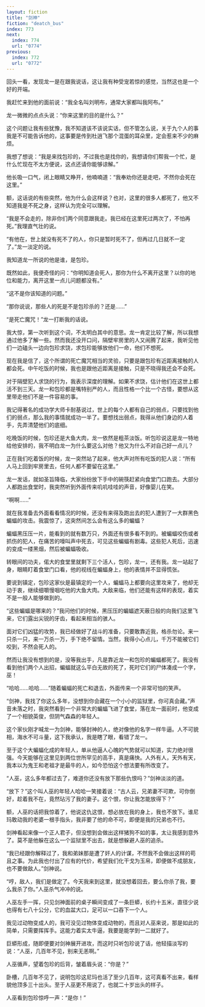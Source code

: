 ```yaml
---
layout: fiction
title: "剑神"
fiction: "deatch_bus"
index: 773
next:
  index: 774
  url: "0774"
previous:
  index: 772
  url: "0772"
---
```

回头一看，发现龙一是在跟我说话，这让我有种受宠若惊的感觉，当然这也是一个好的开端。

我赶忙来到他的面前说：“我全名叫刘明布，通常大家都叫我阿布。”

龙一微微的点点头说：“你来这里的目的是什么？”

这个问题让我有些犹豫，我不知道该不该说实话，但不管怎么说，关于九个人的事我是不可能告诉他的，这事要是传到杜逍飞那个混蛋的耳朵里，定会惹来不少的麻烦。

我想了想说：“我是来找包珍的，不过我也是找你的，我想请你们帮我一个忙，是什么忙现在不太方便说，这点还请你能够谅解。”

他长吸一口气，闭上眼睛又睁开，他喃喃道：“我奉劝你还是走吧，不然你会死在这里。”

额，这话说的有些突然，他为什么会这样说？也对，这里的很多人都死了，他又不知道我是不死之身，这样认为完全可以理解。

“我是不会走的，除非你们两个同意跟我走。我已经在这里死过两次了，不怕再死。”我理直气壮的说。

“有他在，世上就没有死不了的人，你只是暂时死不了，但再过几日就不一定了。”龙一淡定的说。

我知道龙一所说的他是谁，是包珍。

既然如此，我便奇怪的问：“你明知道会死人，那你为什么不离开这里？以你的地位和能力，离开这里一点儿问题都没有。”

“这不是你该知道的问题。”

“那你说说，那些人的死是不是包珍杀的？还是……”

“是死亡魔咒！”龙一打断我的话说。

我大惊，第一次听到这个词，不太明白其中的意思。龙一肯定比较了解，所以我想通过他多了解一些。然而我还没开口问，隔壁牢房里的人又闹腾了起来，我听见他们一边磕头一边向包珍求饶，求包珍能够放他们一命，他们不想死。

现在我是信了，这个所谓的死亡魔咒相当的灵验，只要是跟包珍有近距离接触的人都会死。中午吃饭的时候，我也是跟他近距离是接触，只是不晓得我还会不会死。

对于隔壁犯人求饶的行为，我表示深度的理解。如果不求饶，估计他们在这世上都活不到三天。龙一和包珍都是嘴特别严的人，而且性格一个比一个古怪，要想从这里带走他们不是一件容易的事。

我记得著名的成功学大师卡耐基说过，世上的每个人都有自己的弱点，只要找到他们的弱点，那么我的事情就成功一半了。要想找出弱点，我得从他们身边的人着手，先弄清楚他们的底细。

吃晚饭的时候，包珍还是大鱼大肉，龙一依然是粗茶淡饭。听包珍说这是龙一特地给他安排的，我不明白龙一为什么要这么对他？他又为什么不对自己好一点儿？

正在我们吃着饭的时候，龙一突然站了起来，他大声对所有吃饭的犯人说：“所有人马上回到牢房里去，任何人都不要留在这里。”

龙一发话，就如圣旨降临，大家纷纷放下手中的碗筷赶紧向食堂门口跑去。大部分人都跑出食堂时，我突然听到外面传来叽叽哇哇的声音，好像婴儿在笑。

“啊啊……”

就在我准备去外面看看情况的时候，还没有来得及跑出去的犯人遭到了一大群黑色蝙蝠的攻击。我震惊了，这突然间怎么会有这么多的蝙蝠？

蝙蝠黑压压一片，能看到的就有数万只，外面还有很多看不到的。被蝙蝠咬伤或者抓伤的犯人，在痛苦的嚎叫声中死去，可见这些蝙蝠有剧毒。这些犯人死后，迅速的变成一缕黑烟，然后被蝙蝠吸收。

转眼间的功夫，偌大的食堂里就剩下三个活人，包珍，龙一，还有我。龙一站起了身，眼睛盯着食堂门口看，他的视线在蝙蝠身上，他的表情并不显得慌张。

要说到镇定，包珍这家伙是最镇定的一个人，蝙蝠马上都要向这里攻来了，他却无动于衷，继续细嚼慢咽吃他的大鱼大肉。大敌来临，他们还能有这样的表现，着实不是一般人能够做到的。

“这些蝙蝠是哪来的？”我问他们的时候，黑压压的蝙蝠遮天蔽日般的向我们这里飞来，它们露出尖锐的牙齿，看起来相当的骇人。

面对它们凶猛的攻势，我已经做好了战斗的准备，只要敢靠近我，格杀勿论。来一只杀一只，来一万杀一万，手下绝不留情。当然，我得小心点儿，千万不能被它们咬到，不然会死人的。

然而让我没有想到的是，没等我出手，凡是靠近龙一和包珍的蝙蝠都死了。我没有看到他们两个人出招，蝙蝠就这么平白无故的死了，死时它们的尸体凑成一个字，巫！

“哈哈……哈哈……”随着蝙蝠的死亡和退去，外面传来一个非常可怕的笑声。

“剑神，我找了你这么多年，没想到你会藏在一个小小的监狱里，你可真会藏。”声音未落之时，我突然看到一个非常大的蝙蝠飞进了食堂，落在龙一面前时，他变成了一个相貌英俊，但阴气森森的年轻人。

这个家伙刚才喊龙一为剑神，能够封神的人，绝对像他的名字一样牛逼。人不可貌相，海水不可斗量，这下我承认，我是瞎了眼，看错了龙一。

至于这个大蝙蝠化成的年轻人，单从他逼人心魄的气势就可以知道，实力绝对很强。今天能够在这里见到两位世所罕见的高手，真是痛快。人外有人，天外有天，我本以为鬼王和老祖才是最牛的人，如今恐怕这个想法要有所改变了。

“人巫，这么多年都过去了，难道你还没有放下那些仇恨吗？”剑神淡淡的道。

“放下？”这个叫人巫的年轻人哈哈一笑接着说：“古人云，兄弟妻不可欺，可你倒好，趁着我不在，竟然玷污了我的妻子。这个恨，你让我怎能放得下？”

额，人巫的话把我惊着了，他说这仇这恨，想必放在我的身上，我也不放下。谁尼玛敢动我的老婆一根手指头，我非要了他的命不可，即便是我的兄弟也不行。

剑神看起来像一个正人君子，但没想到会做出这样猪狗不如的事，太让我感到意外了。莫不是他躲在这么一个监狱里不出去，就是想躲避人巫的追杀。

“我已经跟你解释过了，我和弟妹那是遭了奸人的计谋，不然我不会做出这样的苟且之事。为此我也付出了应有的代价，希望我们化干戈为玉帛，即便做不成朋友，也不要做敌人。”剑神说。

“哼，敌人，我们是做定了。今天我来到这里，就没想着回去，要么你杀了我，要么我杀了你。”人巫杀气冲冲的说。

人巫左手一挥，只见剑神面前的桌子瞬间变成了一条巨蟒，长约十五米，直径少说也得有七八十公分，它的血盆大口，足可以一口吞下一个人。

我见过动物变成人的，我可没见过物体变成动物的，而且对人巫来说，那是如此的简单，只需要挥挥手。这能力着实太牛逼，我要是能学到一二就好了。

巨蟒形成，随即便要对剑神展开进攻，而这时只听包珍说了话，他轻描淡写的说：“人巫，几百年不见，别来无恙啊。”

人巫循声，望着包珍的后背，皱着眉头说：“你是？”

卧槽，几百年不见了，说明包珍这尼玛也活了至少几百年，这可真看不出来，看样貌他顶多三十出头。至于人巫更不用说了，也就二十岁出头的样子。

人巫看到包珍惊呼一声：“是你！”